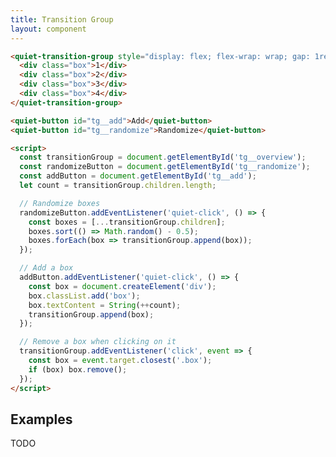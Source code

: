```yaml
---
title: Transition Group
layout: component
---
```


```html {.example}
<quiet-transition-group style="display: flex; flex-wrap: wrap; gap: 1rem; margin-block-end: 1rem;" id="tg__overview">
  <div class="box">1</div>
  <div class="box">2</div>
  <div class="box">3</div>
  <div class="box">4</div>
</quiet-transition-group>

<quiet-button id="tg__add">Add</quiet-button>
<quiet-button id="tg__randomize">Randomize</quiet-button>

<script>
  const transitionGroup = document.getElementById('tg__overview');
  const randomizeButton = document.getElementById('tg__randomize');
  const addButton = document.getElementById('tg__add');
  let count = transitionGroup.children.length;

  // Randomize boxes
  randomizeButton.addEventListener('quiet-click', () => {
    const boxes = [...transitionGroup.children];
    boxes.sort(() => Math.random() - 0.5);
    boxes.forEach(box => transitionGroup.append(box));
  });

  // Add a box
  addButton.addEventListener('quiet-click', () => {
    const box = document.createElement('div');
    box.classList.add('box');
    box.textContent = String(++count);
    transitionGroup.append(box);
  });

  // Remove a box when clicking on it
  transitionGroup.addEventListener('click', event => {
    const box = event.target.closest('.box');
    if (box) box.remove();
  });
</script>
```

## Examples

TODO


<style>
  .box {
    display: flex;
    align-items: center;
    justify-content: center;
    width: 100px;
    height: 100px;
    background: var(--quiet-primary-fill-mid);
    border-radius: .125rem;
    color: white;
    cursor: pointer;
  }
</style>